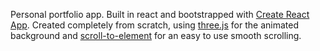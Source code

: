 Personal portfolio app. Built in react and bootstrapped with [Create React App](https://github.com/facebook/create-react-app).
Created completely from scratch, using [three.js](https://threejs.org) for the animated background and [scroll-to-element](https://github.com/willhoag/scroll-to-element) for an easy to use smooth scrolling.
